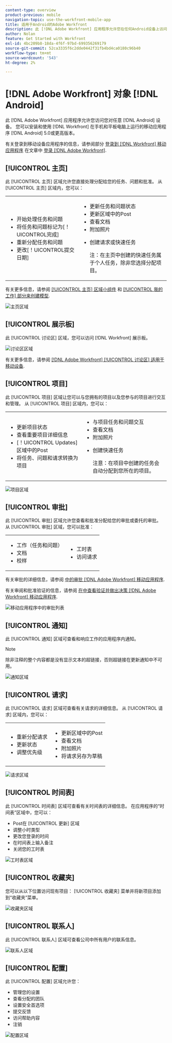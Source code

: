 ```yaml
---
content-type: overview
product-previous: mobile
navigation-topic: use-the-workfront-mobile-app
title: 适用于Android的Adobe Workfront
description: 此 [!DNL Adobe Workfront] 应用程序允许您在任何Android设备上访问您的工作。 您可以安装和使用 [!DNL Workfront] 运行Android 5.0或更高版本的手机和平板电脑上的移动设备应用程序。
author: Nolan
feature: Get Started with Workfront
exl-id: 4bc209b8-18da-4f6f-97bd-699356269179
source-git-commit: 52ca3335f6c2dde0442f31fb4bd4ca0180c96b40
workflow-type: tm+mt
source-wordcount: '543'
ht-degree: 2%

---
```


# [!DNL Adobe Workfront] 对象 [!DNL Android]

此 [!DNL Adobe Workfront] 应用程序允许您访问您对任意 [!DNL Android] 设备。 您可以安装和使用 [!DNL Workfront] 在手机和平板电脑上运行的移动应用程序 [!DNL Android] 5.0或更高版本。

有关登录到移动设备应用程序的信息，请参阅部分 [登录到 [!DNL Workfront] 移动应用程序](../../../workfront-basics/manage-your-account-and-profile/managing-your-workfront-account/log-in-to-workfront.md#log) 在文章中 [登录 [!DNL Adobe Workfront]](../../../workfront-basics/manage-your-account-and-profile/managing-your-workfront-account/log-in-to-workfront.md).

## [!UICONTROL 主页]

此 [!UICONTROL 主页] 区域允许您直接处理分配给您的任务、问题和批准。 从 [!UICONTROL 主页] 区域内，您可以：

<table style="table-layout:auto"> 
 <col> 
 <col> 
 <tbody> 
  <tr> 
   <td> 
    <ul> 
     <li>开始处理任务和问题</li> 
     <li>将任务和问题标记为[！UICONTROL完成]</li> 
     <li>重新分配任务和问题</li> 
     <li>更改[！UICONTROL提交日期]</li> 
    </ul> </td> 
   <td> 
    <ul> 
     <li>更新任务和问题状态</li> 
     <li>更新区域中的Post</li> 
     <li>查看文档</li> 
     <li>附加照片</li> 
     <li> <p>创建请求或快速任务</p> <p>注：在主页中创建的快速任务属于个人任务，除非您选择分配项目。</p> </li> 
    </ul> </td> 
  </tr> 
 </tbody> 
</table>

有关更多信息，请参阅 [[!UICONTROL 主页] 区域小组件](../../../workfront-basics/mobile-apps/using-the-workfront-mobile-app/home-area-widgets-mobile.md) 和 [[!UICONTROL 我的工作] 部分来创建模型](../../../workfront-basics/mobile-apps/using-the-workfront-mobile-app/my-work-section-mobile.md).

![主页区域](assets/mobile-home-area.png)

## [!UICONTROL 展示板]

此 [!UICONTROL 讨论区] 区域，您可以访问 [!DNL Workfront] 展示板。

![讨论区区域](assets/mobile-all-boards-displayed.png)

有关更多信息，请参阅 [[!DNL Adobe Workfront] [!UICONTROL 讨论区] 适用于移动设备](/help/quicksilver/workfront-basics/mobile-apps/using-the-workfront-mobile-app/mobile-boards.md).

## [!UICONTROL 项目]

此 [!UICONTROL 项目] 区域让您可以与您拥有的项目以及您参与的项目进行交互和管理。 从 [!UICONTROL 项目] 区域内，您可以：

<table style="table-layout:auto"> 
 <col> 
 <col> 
 <tbody> 
  <tr> 
   <td> 
    <ul> 
     <li>更新项目状态</li> 
     <li>查看重要项目详细信息</li> 
     <li>[！UICONTROL Updates]区域中的Post</li> 
     <li>将任务、问题和请求转换为项目</li> 
    </ul> </td> 
   <td> 
    <ul> 
     <li>与项目任务和问题交互</li> 
     <li>查看文档</li> 
     <li>附加照片</li> 
     <li> <p>创建快速任务</p> <p>注意：在项目中创建的任务会自动分配到您所在的项目。 </p> </li> 
    </ul> </td> 
  </tr> 
 </tbody> 
</table>

![项目区域](assets/mobile-projects-area.png)

## [!UICONTROL 审批]

此 [!UICONTROL 审批] 区域允许您查看和批准分配给您的审批或委托的审批。 从 [!UICONTROL 审批] 区域，您可以批准：

<table style="table-layout:auto">
 <col>
 <col>
 <tbody>
  <tr>
   <td>
    <ul>
     <li>工作（任务和问题）</li>
     <li>文档</li>
     <li>校样 </li>
    </ul> </td>
   <td>
    <ul>
     <li>工时表</li>
     <li>访问请求</li>
    </ul> </td>
  </tr>
 </tbody>
</table>

有关审批的详细信息，请参阅 [中的审批 [!DNL Adobe Workfront] 移动应用程序](../../../workfront-basics/mobile-apps/using-the-workfront-mobile-app/approvals-in-mobile-app.md).

有关审阅和批准验证的信息，请参阅 [在中查看验证并做出决策 [!DNL Adobe Workfront] 移动应用程序](../../../workfront-basics/mobile-apps/using-the-workfront-mobile-app/work-with-proofs-in-mobile-app.md).

![移动应用程序中的审批列表](assets/mobile-approvals-adobe-350x574.png)

## [!UICONTROL 通知]

此 [!UICONTROL 通知] 区域可查看和响应工作的应用程序内通知。

>[!NOTE]
>除非注释的整个内容都是没有显示文本的超链接，否则超链接在更新通知中不可用。

![通知区域](assets/mobile-notifications-area.png)

## [!UICONTROL 请求]

此 [!UICONTROL 请求] 区域可查看有关请求的详细信息。 从 [!UICONTROL 请求] 区域内，您可以：

<table style="table-layout:auto">
 <col>
 <col>
 <tbody>
  <tr>
   <td>
    <ul>
     <li>重新分配请求</li>
     <li>更新状态</li>
     <li>调整优先级</li>
    </ul> </td>
   <td>
    <ul>
     <li>更新区域中的Post</li>
     <li>查看文档</li>
     <li>附加照片</li>
     <li>将请求另存为草稿</li>
    </ul> </td>
  </tr>
 </tbody>
</table>

![请求区域](assets/mobile-requests-area.png)

## [!UICONTROL 时间表]

此 [!UICONTROL 时间表] 区域可查看有关时间表的详细信息。 在应用程序的“时间表”区域中，您可以：

* Post在 [!UICONTROL 更新] 区域
* 调整小时类型
* 更改您登录的时间
* 在时间表上输入备注
* 关闭您的工时表

![工时表区域](assets/mobile-timesheets-area.png)

## [!UICONTROL 收藏夹]

您可以从以下位置访问现有项目： [!UICONTROL 收藏夹] 菜单并将新项目添加到“收藏夹”菜单。

![收藏夹区域](assets/mobile-favorites-area.png)

## [!UICONTROL 联系人]

此 [!UICONTROL 联系人] 区域可查看公司中所有用户的联系信息。

![联系人区域](assets/mobile-contacts-area.png)

## [!UICONTROL 配置]

此 [!UICONTROL 配置] 区域允许您：

* 管理您的设置
* 查看分配的团队
* 设置安全首选项
* 提交反馈
* 访问帮助内容
* 注销

![配置区域](assets/android-configuration-area.png)
